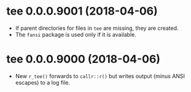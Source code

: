 # tee 0.0.0.9001 (2018-04-06)

- If parent directories for files in `tee` are missing, they are created.
- The `fansi` package is used only if it is available.


# tee 0.0.0.9000 (2018-04-06)

- New `r_tee()` forwards to `callr::r()` but writes output (minus ANSI escapes) to a log file.


